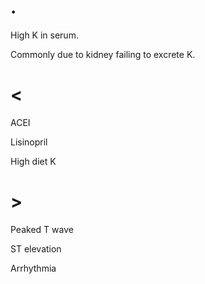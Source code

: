 # .

High K in serum.

Commonly due to kidney failing to excrete K.

# <

ACEI

Lisinopril

High diet K

# >

Peaked T wave

ST elevation

Arrhythmia
